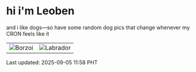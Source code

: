# hi i'm Leoben

and i like dogs—so have some random dog pics that change whenever my CRON feels like it

|  |  |
|--------|----------|
| ![Borzoi](https://random-dog-vercel.vercel.app/api/random-borzoi?v=1757044691) | ![Labrador](https://random-dog-vercel.vercel.app/api/random-labrador?v=1757044691) |

Last updated: 2025-09-05 11:58 PHT
